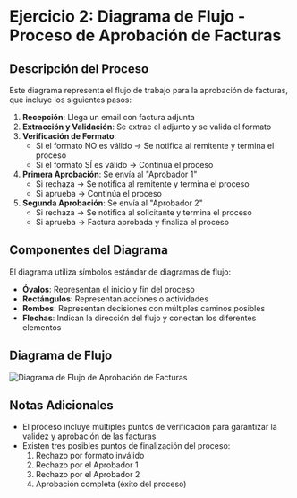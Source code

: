 # Ejercicio 2: Diagrama de Flujo - Proceso de Aprobación de Facturas

## Descripción del Proceso

Este diagrama representa el flujo de trabajo para la aprobación de facturas, que incluye los siguientes pasos:

1. **Recepción**: Llega un email con factura adjunta
2. **Extracción y Validación**: Se extrae el adjunto y se valida el formato
3. **Verificación de Formato**:
   - Si el formato NO es válido → Se notifica al remitente y termina el proceso
   - Si el formato SÍ es válido → Continúa el proceso
4. **Primera Aprobación**: Se envía al "Aprobador 1"
   - Si rechaza → Se notifica al remitente y termina el proceso
   - Si aprueba → Continúa el proceso
5. **Segunda Aprobación**: Se envía al "Aprobador 2"
   - Si rechaza → Se notifica al solicitante y termina el proceso
   - Si aprueba → Factura aprobada y finaliza el proceso

## Componentes del Diagrama

El diagrama utiliza símbolos estándar de diagramas de flujo:
- **Óvalos**: Representan el inicio y fin del proceso
- **Rectángulos**: Representan acciones o actividades
- **Rombos**: Representan decisiones con múltiples caminos posibles
- **Flechas**: Indican la dirección del flujo y conectan los diferentes elementos

## Diagrama de Flujo

![Diagrama de Flujo de Aprobación de Facturas](diagram-flujo2.jpeg)

## Notas Adicionales

- El proceso incluye múltiples puntos de verificación para garantizar la validez y aprobación de las facturas
- Existen tres posibles puntos de finalización del proceso:
  1. Rechazo por formato inválido
  2. Rechazo por el Aprobador 1
  3. Rechazo por el Aprobador 2
  4. Aprobación completa (éxito del proceso)
